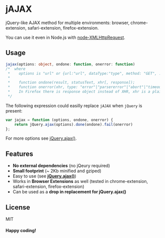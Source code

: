 jAJAX
=====

jQuery-like AJAX method for multiple environments:
browser, chrome-extension, safari-extension, firefox-extension.

You can use it even in Node.js with [node-XMLHttpRequest](https://github.com/driverdan/node-XMLHttpRequest).

## Usage
```typescript
jajax(options: object, ondone: function, onerror: function)
/*  where
 *    options is "url" or {url:"url", dataType:"type", method: "GET", ...}, similar to jQuery.ajax(options)
 *
 *    function ondone(result, statusText, xhr[, response]);
 *    function onerror(xhr, type: "error"|"parsererror"|"abort"|"timeout"|"xhr", error[, response]);
 *    In Firefox there is response object instead of XHR, xhr is a plain object substitute
 */
```

The following expression could easilly replace `jAJAX` when `jQuery` is present:

```javascript
var jajax = function (options, ondone, onerror) {
    return jQuery.ajax(options).done(ondone).fail(onerror)
};
```

For more options see [jQuery.ajax()](http://api.jquery.com/jquery.ajax/).

## Features

- **No external dependencies** (no jQeury required)
- **Small footprint** (~ 2Kb minified and gziped)
- Easy to use (see **[jQuery.ajax()](http://api.jquery.com/jquery.ajax/)**)
- Works in **Browser Extensions** as well
  (tested in chrome-extension, safari-extension, firefox-extension)
- Can be used as a **drop in replacement for jQuery.ajax()**


## License
MIT

#### Happy coding!
